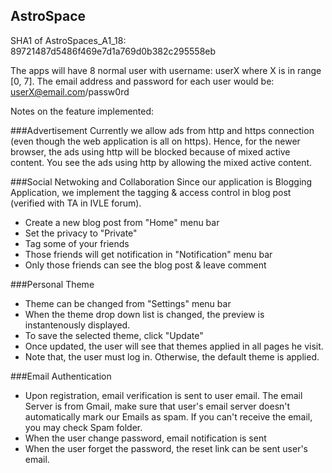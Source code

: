 ## AstroSpace

SHA1 of AstroSpaces_A1_18: 89721487d5486f469e7d1a769d0b382c295558eb

The apps will have 8 normal user with username: userX where X is in range [0, 7].
The email address and password for each user would be: userX@email.com/passw0rd

Notes on the feature implemented:

###Advertisement
Currently we allow ads from http and https connection (even though the web application is all on https).
Hence, for the newer browser, the ads using http will be blocked because of mixed active content. 
You see the ads using http by allowing the mixed active content.
    
###Social Netwoking and Collaboration
Since our application is Blogging Application, we implement the tagging & access control in blog post (verified with TA in IVLE forum).

- Create a new blog post from "Home" menu bar
- Set the privacy to "Private"
- Tag some of your friends
- Those friends will get notification in "Notification" menu bar
- Only those friends can see the blog post & leave comment

###Personal Theme
- Theme can be changed from "Settings" menu bar
- When the theme drop down list is changed, the preview is instantenously displayed.
- To save the selected theme, click "Update"
- Once updated, the user will see that themes applied in all pages he visit.
- Note that, the user must log in. Otherwise, the default theme is applied.

###Email Authentication
- Upon registration, email verification is sent to user email.
The email Server is from Gmail, make sure that user's email server doesn't automatically mark our Emails as spam.
If you can't receive the email, you may check Spam folder.
- When the user change password, email notification is sent
- When the user forget the password, the reset link can be sent user's email. 

